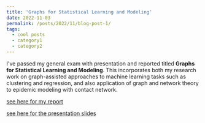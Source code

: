 ```yaml
---
title: 'Graphs for Statistical Learning and Modeling'
date: 2022-11-03
permalink: /posts/2022/11/blog-post-1/
tags:
  - cool posts
  - category1
  - category2
---
```


I've passed my general exam with presentation and reported titled **Graphs for Statistical Learning and Modeling**. This incorporates both my research work on graph-assisted approaches to machine learning tasks such as clustering and regression, and also application of graph and network theory to epidemic modeling with contact network. 

[see here for my report](https://jerrybubble.github.io/files/General_Exam_Report_JerryWei.pdf)

[see here for the presentation slides](https://jerrybubble.github.io/files/General_Exam_Presentation.pdf)